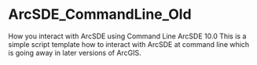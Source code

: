 # ArcSDE_CommandLine_Old
How you interact with ArcSDE using Command Line ArcSDE 10.0
This is a simple script template how to interact with ArcSDE at command line which is going away in later versions of ArcGIS.
